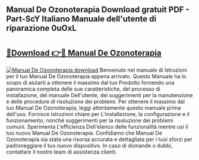 ## Manual De Ozonoterapia Download gratuit PDF - Part-ScY Italiano Manuale dell'utente di riparazione 0uOxL

# <h2><a href="http://dfb7inm.blite.top/?on=Manual+De+Ozonoterapia">🔗Download 👉🔴 Manual De Ozonoterapia</a></h2>

[![Manual De Ozonoterapia download](https://i.imgur.com/lujVjoI.png)](http://dfb7inm.blite.top/?on=Manual+De+Ozonoterapia)
Benvenuto nel manuale di Istruzioni per il tuo Manual De Ozonoterapia appena arrivato. Questo Manuale ha lo scopo di aiutarti a ottenere il massimo dal tuo Prodotto fornendo una panoramica completa delle sue caratteristiche, del processo di installazione, del manuale Dell'utente, dei suggerimenti per la manutenzione e delle procedure di risoluzione dei problemi. Per ottenere il massimo dal tuo Manual De Ozonoterapia, leggi attentamente questo manuale prima dell'uso. Fornisce istruzioni chiare per L'installazione, la configurazione e il funzionamento, nonché suggerimenti per la risoluzione dei problemi comuni. Sperimenta L'efficienza Dell'elenco delle funzionalità mentre usi il tuo nuovo Manual De Ozonoterapia. Confidiamo che Manual De Ozonoterapia sia stata una risorsa accurata e dettagliata per i tuoi sforzi per padroneggiare il tuo nuovo dispositivo. In caso di domande o dubbi, contattare il nostro team di assistenza clienti.
